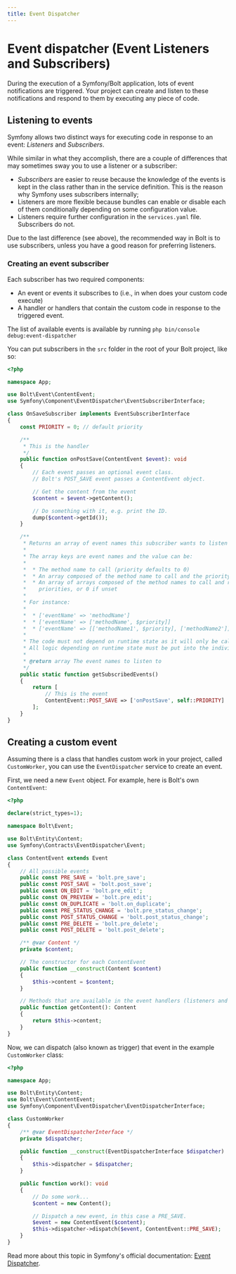```yaml
---
title: Event Dispatcher
---
```


Event dispatcher (Event Listeners and Subscribers)
==================================================


During the execution of a Symfony/Bolt application, 
lots of event notifications are triggered. Your project can create and listen to 
these notifications and respond to them by executing any piece of code.

## Listening to events

Symfony allows two distinct ways for executing code in response to an event: 
*Listeners* and *Subscribers*.

While similar in what they accomplish, there are a couple of differences that may
sometimes sway you to use a listener or a subscriber:

* *Subscribers* are easier to reuse because the knowledge of the events is kept 
in the class rather than in the service definition. 
This is the reason why Symfony uses subscribers internally;
* Listeners are more flexible because bundles can enable or disable each of them 
conditionally depending on some configuration value.
* Listeners require further configuration in the `services.yaml` file. Subscribers do not.

<p class="note">Due to the last difference (see above), the recommended way in Bolt
is to use subscribers, unless you have a good reason for preferring listeners.</p>

### Creating an event subscriber

Each subscriber has two required components:

* An event or events it subscribes to (i.e., in when does your custom code execute)
* A handler or handlers that contain the custom code in response to the triggered event.

The list of available events is available by running `php bin/console debug:event-dispatcher`

You can put subscribers in the `src` folder in the root of your Bolt project, like so:

```php
<?php

namespace App;

use Bolt\Event\ContentEvent;
use Symfony\Component\EventDispatcher\EventSubscriberInterface;

class OnSaveSubscriber implements EventSubscriberInterface
{
    const PRIORITY = 0; // default priority

    /**
     * This is the handler
     */
    public function onPostSave(ContentEvent $event): void
    {
        // Each event passes an optional event class.
        // Bolt's POST_SAVE event passes a ContentEvent object.

        // Get the content from the event
        $content = $event->getContent();

        // Do something with it, e.g. print the ID.
        dump($content->getId());
    }

    /**
     * Returns an array of event names this subscriber wants to listen to.
     *
     * The array keys are event names and the value can be:
     *
     *  * The method name to call (priority defaults to 0)
     *  * An array composed of the method name to call and the priority
     *  * An array of arrays composed of the method names to call and respective
     *    priorities, or 0 if unset
     *
     * For instance:
     *
     *  * ['eventName' => 'methodName']
     *  * ['eventName' => ['methodName', $priority]]
     *  * ['eventName' => [['methodName1', $priority], ['methodName2']]]
     *
     * The code must not depend on runtime state as it will only be called at compile time.
     * All logic depending on runtime state must be put into the individual methods handling the events.
     *
     * @return array The event names to listen to
     */
    public static function getSubscribedEvents()
    {
        return [
            // This is the event
            ContentEvent::POST_SAVE => ['onPostSave', self::PRIORITY]
        ];
    }
}
```

## Creating a custom event

Assuming there is a class that handles custom work in your project,
called `CustomWorker`, you can use the `EventDispatcher` service to create an event.

First, we need a new `Event` object. For example, here is Bolt's own `ContentEvent`:

```php
<?php

declare(strict_types=1);

namespace Bolt\Event;

use Bolt\Entity\Content;
use Symfony\Contracts\EventDispatcher\Event;

class ContentEvent extends Event
{
    // All possible events
    public const PRE_SAVE = 'bolt.pre_save';
    public const POST_SAVE = 'bolt.post_save';
    public const ON_EDIT = 'bolt.pre_edit';
    public const ON_PREVIEW = 'bolt.pre_edit';
    public const ON_DUPLICATE = 'bolt.on_duplicate';
    public const PRE_STATUS_CHANGE = 'bolt.pre_status_change';
    public const POST_STATUS_CHANGE = 'bolt.post_status_change';
    public const PRE_DELETE = 'bolt.pre_delete';
    public const POST_DELETE = 'bolt.post_delete';

    /** @var Content */
    private $content;

    // The constructor for each ContentEvent
    public function __construct(Content $content)
    {
        $this->content = $content;
    }

    // Methods that are available in the event handlers (listeners and subscribers)
    public function getContent(): Content
    {
        return $this->content;
    }
}
```

Now, we can dispatch (also known as trigger) that event in the example `CustomWorker` class:

```php
<?php

namespace App;

use Bolt\Entity\Content;
use Bolt\Event\ContentEvent;
use Symfony\Component\EventDispatcher\EventDispatcherInterface;

class CustomWorker
{
    /** @var EventDispatcherInterface */
    private $dispatcher;

    public function __construct(EventDispatcherInterface $dispatcher)
    {
        $this->dispatcher = $dispatcher;
    }

    public function work(): void
    {
        // Do some work...
        $content = new Content();

        // Dispatch a new event, in this case a PRE_SAVE.
        $event = new ContentEvent($content);
        $this->dispatcher->dispatch($event, ContentEvent::PRE_SAVE);
    }
}
```


Read more about this topic in Symfony's official documentation: [Event Dispatcher][docs].

[docs]: https://symfony.com/doc/current/event_dispatcher.html
